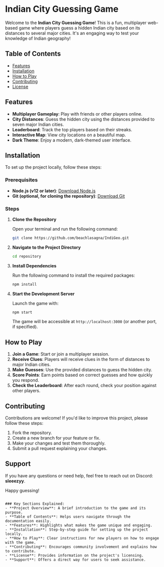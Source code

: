 
# Indian City Guessing Game

Welcome to the **Indian City Guessing Game**! This is a fun, multiplayer web-based game where players guess a hidden Indian city based on its distances to several major cities. It's an engaging way to test your knowledge of Indian geography!

## Table of Contents
- [Features](#features)
- [Installation](#installation)
- [How to Play](#how-to-play)
- [Contributing](#contributing)
- [License](#license)

## Features
- **Multiplayer Gameplay**: Play with friends or other players online.
- **City Distances**: Guess the hidden city using the distances provided to seven major Indian cities.
- **Leaderboard**: Track the top players based on their streaks.
- **Interactive Map**: View city locations on a beautiful map.
- **Dark Theme**: Enjoy a modern, dark-themed user interface.

## Installation
To set up the project locally, follow these steps:

### Prerequisites
- **Node.js (v12 or later)**: [Download Node.js](https://nodejs.org/en/download/)
- **Git (optional, for cloning the repository)**: [Download Git](https://git-scm.com/downloads)

### Steps
1. **Clone the Repository**

   Open your terminal and run the following command:

   ```bash
   git clone https://github.com/beachlasagna/IndiGeo.git
   ```

2. **Navigate to the Project Directory**

   ```bash
   cd repository
   ```

3. **Install Dependencies**

   Run the following command to install the required packages:

   ```bash
   npm install
   ```

4. **Start the Development Server**

   Launch the game with:

   ```bash
   npm start
   ```

   The game will be accessible at `http://localhost:3000` (or another port, if specified).

## How to Play
1. **Join a Game**: Start or join a multiplayer session.
2. **Receive Clues**: Players will receive clues in the form of distances to major Indian cities.
3. **Make Guesses**: Use the provided distances to guess the hidden city.
4. **Score Points**: Earn points based on correct guesses and how quickly you respond.
5. **Check the Leaderboard**: After each round, check your position against other players.

## Contributing
Contributions are welcome! If you'd like to improve this project, please follow these steps:
1. Fork the repository.
2. Create a new branch for your feature or fix.
3. Make your changes and test them thoroughly.
4. Submit a pull request explaining your changes.


## Support
If you have any questions or need help, feel free to reach out on Discord: **sleeezyy**.

Happy guessing!
```

### Key Sections Explained:
- **Project Overview**: A brief introduction to the game and its purpose.
- **Table of Contents**: Helps users navigate through the documentation easily.
- **Features**: Highlights what makes the game unique and engaging.
- **Installation**: Step-by-step guide for setting up the project locally.
- **How to Play**: Clear instructions for new players on how to engage with the game.
- **Contributing**: Encourages community involvement and explains how to contribute.
- **License**: Provides information on the project's licensing.
- **Support**: Offers a direct way for users to seek assistance.


